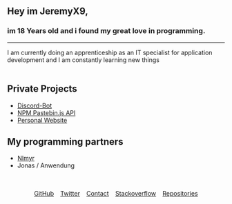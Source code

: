 ## Hey im JeremyX9,
### im 18 Years old and i found my great love in programming.
---
I am currently doing an apprenticeship as an IT specialist for application development and I am constantly learning new things
<br>
<br>
## Private Projects
- <a href="https://discord.gg/gQH3M747VX">Discord-Bot</a>
- <a href="https://google.com">NPM Pastebin.js API</a>
- <a href="https://jeremyx9.me">Personal Website</a>

## My programming partners
- <a href="https://github.com/Nollknolle">Nlmyr</a>
- Jonas / Anwendung

<br>
<br>

<div style="display: flex; gap: 15px; justify-content: center;">
    <div><a href="https://github.com/JeremyX9">GitHub</a></div>
    <div><a href="https://twitter.com/JeremyX999">Twitter</a></div>
    <div><a href="mailto:jeremy.bluhm@protonmail.com">Contact</a></div>
    <div><a href="https://stackoverflow.com/users/16814669/jeremyx9">Stackoverflow</a></div>
    <div><a href="https://github.com/JeremyX9?tab=repositories">Repositories</a></div>
</div>
